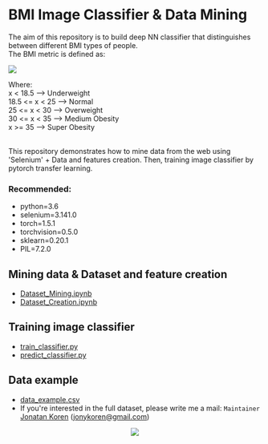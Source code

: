 # BMI Image Classifier & Data Mining
The aim of this repository is to build deep NN classifier that distinguishes between different BMI types of people. 
<br>The BMI metric is defined as:
<p align="left">
  <img src="http://www.sciweavers.org/tex2img.php?eq=%24BMI%20=%20\operatorname{Height}%2F\operatorname{Weight}^2%24&bc=White&fc=Black&im=jpg&fs=12&ff=arev&edit=">
</p>
Where:
<br>x < 18.5 --> Underweight
<br>18.5 <= x < 25 --> Normal
<br>25 <= x < 30 --> Overweight
<br>30 <= x < 35 --> Medium Obesity
<br>x >= 35 --> Super Obesity


<br>This repository demonstrates how to mine data from the web using 'Selenium' + Data and features creation. Then, training image classifier by pytorch transfer learning.


### Recommended:
* python=3.6
* selenium=3.141.0
* torch=1.5.1
* torchvision=0.5.0
* sklearn=0.20.1
* PIL=7.2.0

## Mining data & Dataset and feature creation
* [Dataset_Mining.ipynb](https://github.com/jonykoren/Data_Mining_and_Image_Classifier/blob/master/Dataset_Mining.ipynb)
* [Dataset_Creation.ipynb](https://github.com/jonykoren/Data_Mining_and_Image_Classifier/blob/master/Dataset_Creation.ipynb)

## Training image classifier
* [train_classifier.py](https://github.com/jonykoren/Data_Mining_and_Image_Classifier/blob/master/train_classifier.py)
* [predict_classifier.py](https://github.com/jonykoren/Data_Mining_and_Image_Classifier/blob/master/predict_classifier.py)

## Data example
* [data_example.csv](https://github.com/jonykoren/Data_Mining_and_Image_Classifier/blob/master/data_example.csv)
* If you're interested in the full dataset, please write me a mail:
`Maintainer` [Jonatan Koren](https://jonykoren.github.io/) (jonykoren@gmail.com)

<p align="center">
  <img src="https://github.com/jonykoren/Data_Mining_and_Image_Classifier/blob/master/1.jpg?raw=true">
</p>

